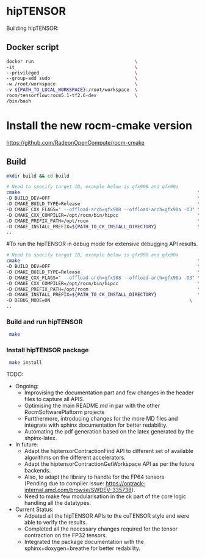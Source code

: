# hipTENSOR
Building hipTENSOR:
## Docker script
```bash
docker run                                     \
-it                                            \
--privileged                                   \
--group-add sudo                               \
-w /root/workspace                             \
-v ${PATH_TO_LOCAL_WORKSPACE}:/root/workspace  \
rocm/tensorflow:rocm5.1-tf2.6-dev              \
/bin/bash
```

# Install the new rocm-cmake version
https://github.com/RadeonOpenCompute/rocm-cmake

## Build
```bash
mkdir build && cd build
```

```bash
# Need to specify target ID, example below is gfx908 and gfx90a
cmake                                                                 \
-D BUILD_DEV=OFF                                                      \
-D CMAKE_BUILD_TYPE=Release                                           \
-D CMAKE_CXX_FLAGS=" --offload-arch=gfx908 --offload-arch=gfx90a -O3" \
-D CMAKE_CXX_COMPILER=/opt/rocm/bin/hipcc                             \
-D CMAKE_PREFIX_PATH=/opt/rocm                                        \
-D CMAKE_INSTALL_PREFIX=${PATH_TO_CK_INSTALL_DIRECTORY}               \
..
```
#To run the hipTENSOR in debug mode for extensive debugging API results.
```bash
# Need to specify target ID, example below is gfx908 and gfx90a
cmake                                                                 \
-D BUILD_DEV=OFF                                                      \
-D CMAKE_BUILD_TYPE=Release                                           \
-D CMAKE_CXX_FLAGS=" --offload-arch=gfx908 --offload-arch=gfx90a -O3" \
-D CMAKE_CXX_COMPILER=/opt/rocm/bin/hipcc                             \
-D CMAKE_PREFIX_PATH=/opt/rocm                                        \
-D CMAKE_INSTALL_PREFIX=${PATH_TO_CK_INSTALL_DIRECTORY}               \
-D DEBUG_MODE=ON                                                   \
..
```
### Build and run hipTENSOR
```bash
 make
```

### Install hipTENSOR package
```bash
 make install
```
TODO: <br>
* Ongoing: <br>
  - Improvising the documentation part and few changes in the header files to capture all APIS.
  - Optimising the main README.md in par with the other RocmSoftwarePlaftorm projects
  - Furtthermore, introducing changes for the more MD files and integrate with sphinx documentation for better redability.
  - Automating the pdf generation based on the latex generated by the shpinx-latex.
* In future: <br>
  - Adapt the hiptensorContractionFind API to different set of available algorithms on the different accelerators.
  - Adapt the hiptensorContractionGetWorkspace API as per the future backends.
  - Also, to adapt the library to handle for the FP64 tensors <br>
    (Pending due to compiler issue:  https://ontrack-internal.amd.com/browse/SWDEV-335738).
  - Need to make few modularisation in the ck part of the core logic handling all the datatypes.
* Current Status: <br>
  - Adpated all the hipTENSOR APIs to the cuTENSOR style and were able to verify the results.
  - Completed all the necessary changes required for the tensor contraction on the FP32 tensors.
  - Integrated the package documentation with the sphinx+doxygen+breathe for better redability.
